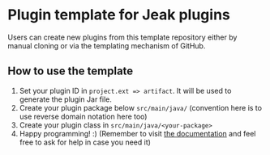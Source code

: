# Plugin template for Jeak plugins
Users can create new plugins from this template repository either by manual cloning or via the templating mechanism of GitHub.  

## How to use the template
1. Set your plugin ID in ``project.ext => artifact``. It will be used to generate the plugin Jar file.  
2. Create your plugin package below ``src/main/java/`` (convention here is to use reverse domain notation here too)
3. Create your plugin class in ``src/main/java/<your-package>``  
4. Happy programming! :) (Remember to visit [the documentation](https://jeakbot.readme.io) and feel free to ask for help in case you need it)
